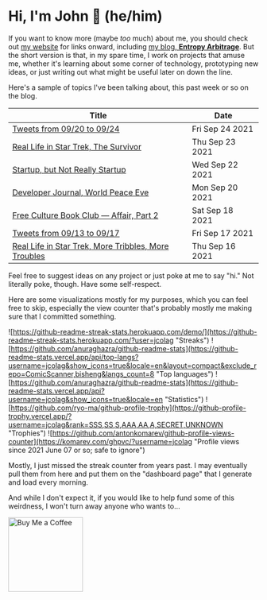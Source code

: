 # Hi, I'm John 👋 (he/him)

If you want to know more (maybe *too* much) about me, you should check out [my website](https://john.colagioia.net/) for links onward, including [my blog, **Entropy Arbitrage**](https://john.colagioia.net/blog).  But the short version is that, in my spare time, I work on projects that amuse me, whether it's learning about some corner of technology, prototyping new ideas, or just writing out what might be useful later on down the line.

Here's a sample of topics I've been talking about, this past week or so on the blog.

|Title|Date|
|-----|-------|
|[Tweets from 09/20 to 09/24](https://john.colagioia.net/blog/media/2021/09/24/week.html)|Fri Sep 24 2021|
|[Real Life in Star Trek, The Survivor](https://john.colagioia.net/blog/2021/09/23/survivor.html)|Thu Sep 23 2021|
|[Startup, but Not Really Startup](https://john.colagioia.net/blog/2021/09/22/startup.html)|Wed Sep 22 2021|
|[Developer Journal, World Peace Eve](https://john.colagioia.net/blog/2021/09/20/peace.html)|Mon Sep 20 2021|
|[Free Culture Book Club — Affair, Part 2](https://john.colagioia.net/blog/2021/09/18/affair2.html)|Sat Sep 18 2021|
|[Tweets from 09/13 to 09/17](https://john.colagioia.net/blog/media/2021/09/17/week.html)|Fri Sep 17 2021|
|[Real Life in Star Trek, More Tribbles, More Troubles](https://john.colagioia.net/blog/2021/09/16/troubles.html)|Thu Sep 16 2021|

Feel free to suggest ideas on any project or just poke at me to say "hi." Not literally poke, though. Have some self-respect.

Here are some visualizations mostly for my purposes, which you can feel free to skip, especially the view counter that's probably mostly me making sure that I committed something.

![https://github-readme-streak-stats.herokuapp.com/demo/](https://github-readme-streak-stats.herokuapp.com/?user=jcolag "Streaks")
![https://github.com/anuraghazra/github-readme-stats](https://github-readme-stats.vercel.app/api/top-langs?username=jcolag&show_icons=true&locale=en&layout=compact&exclude_repo=ComicScanner,bisheng&langs_count=8 "Top languages")
![https://github.com/anuraghazra/github-readme-stats](https://github-readme-stats.vercel.app/api?username=jcolag&show_icons=true&locale=en "Statistics")
![https://github.com/ryo-ma/github-profile-trophy](https://github-profile-trophy.vercel.app/?username=jcolag&rank=SSS,SS,S,AAA,AA,A,SECRET,UNKNOWN "Trophies")
![https://github.com/antonkomarev/github-profile-views-counter](https://komarev.com/ghpvc/?username=jcolag "Profile views since 2021 June 07 or so; safe to ignore")

Mostly, I just missed the streak counter from years past.  I may eventually pull them from here and put them on the "dashboard page" that I generate and load every morning.

And while I don't expect it, if you would like to help fund some of this weirdness, I won't turn away anyone who wants to...

[<img src="https://cdn.buymeacoffee.com/buttons/v2/default-yellow.png" alt="Buy Me a Coffee" width="150px"/>](https://www.buymeacoffee.com/jcolag)
